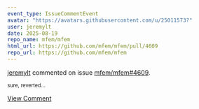```yaml
---
event_type: IssueCommentEvent
avatar: "https://avatars.githubusercontent.com/u/25011573?"
user: jeremylt
date: 2025-08-19
repo_name: mfem/mfem
html_url: https://github.com/mfem/mfem/pull/4609
repo_url: https://github.com/mfem/mfem
---
```


<a href='https://github.com/jeremylt' target='_blank'>jeremylt</a> commented on issue <a href='https://github.com/mfem/mfem/pull/4609' target='_blank'>mfem/mfem#4609</a>.

<small>sure, reverted...</small>

<a href='https://github.com/mfem/mfem/pull/4609' target='_blank'>View Comment</a>
